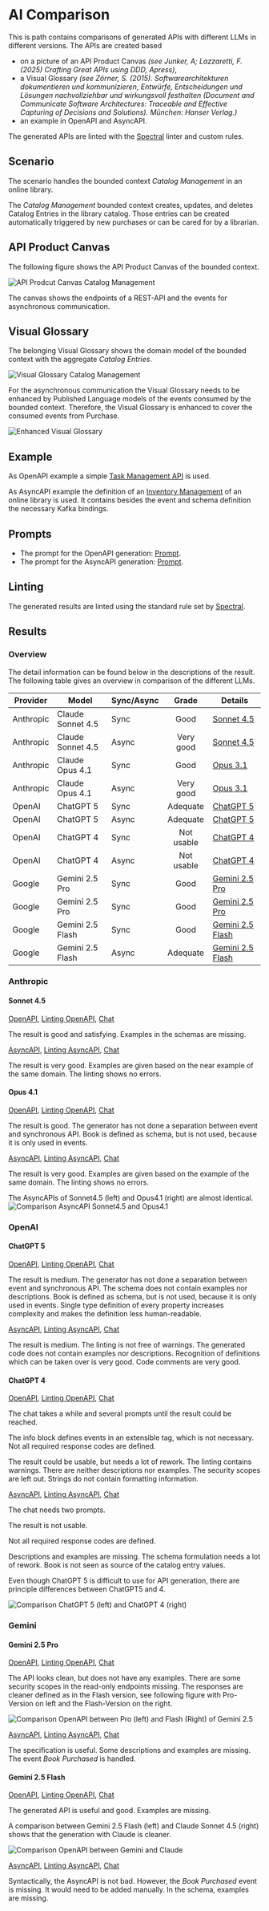 # AI Comparison

This is path contains comparisons of generated APIs with different LLMs in different versions.
The APIs are created based 
- on a picture of an API Product Canvas _(see Junker, A; Lazzaretti, F. (2025) Crafting Great APIs using DDD, Apress)_,
- a Visual Glossary _(see Zörner, S. (2015). Softwarearchitekturen dokumentieren und kommunizieren, Entwürfe, Entscheidungen und Lösungen nachvollziehbar und wirkungsvoll festhalten (Document and Communicate Software Architectures: Traceable and Effective Capturing of Decisions and Solutions). München: Hanser Verlag.)_
- an example in OpenAPI and AsyncAPI.

The generated APIs are linted with the [Spectral](https://docs.stoplight.io/docs/spectral/674b27b261c3c-overview) linter and custom rules.

## Scenario

The scenario handles the bounded context _Catalog Management_ in an online library. 

The _Catalog Management_ bounded context creates, updates, and deletes Catalog Entries in the library catalog. Those entries can be created automatically triggered by new purchases or can be cared for by a librarian.

## API Product Canvas

The following figure shows the API Product Canvas of the bounded context.

![API Prodcut Canvas Catalog Management](./Junker_AIandDDD_APIProductCanvas.jpg)

The canvas shows the endpoints of a REST-API and the events for asynchronous communication.

## Visual Glossary

The belonging Visual Glossary shows the domain model of the bounded context with the aggregate _Catalog Entries_.

![Visual Glossary Catalog Management](Junker_AIandDDD_VisualGlossary.jpg)

For the asynchronous communication the Visual Glossary needs to be enhanced by Published Language models of the events consumed by the bounded context. Therefore, the Visual Glossary is enhanced to cover the consumed events from Purchase.

![Enhanced Visual Glossary](./Junker_AIandDDD-Visual_Glossary_with_Book.jpg)

## Example

As OpenAPI example a simple [Task Management API](./TaskManagement.yaml) is used.

As AsyncAPI example the definition of an [Inventory Management](./InventoryManagement.aas.yaml) of an online library is used. It contains besides the event and schema definition the necessary Kafka bindings.

## Prompts

- The prompt for the OpenAPI generation: [Prompt](PromptOpenApi).
- The prompt for the AsyncAPI generation: [Prompt](./PromptAsyncApi.md).

## Linting

The generated results are linted using the standard rule set by [Spectral](https://docs.stoplight.io/docs/spectral/aa15cdee143a1-java-script-ruleset-format).

## Results

### Overview

The detail information can be found below in the descriptions of the result.
The following table gives an overview in comparison of the different LLMs.

| Provider  | Model            | Sync/Async |   Grade    | Details |
|-----------|------------------|------------|:----------:|---------|
| Anthropic | Claude Sonnet 4.5 | Sync |    Good    | [Sonnet 4.5](#Sonnet-45)
| Anthropic | Claude Sonnet 4.5 | Async | Very good  | [Sonnet 4.5](#Sonnet-45)
| Anthropic | Claude Opus 4.1  | Sync |    Good    | [Opus 3.1](#Opus-41)
| Anthropic | Claude Opus 4.1  | Async | Very good  | [Opus 3.1](#Opus-41)
| OpenAI    | ChatGPT 5        | Sync |  Adequate  | [ChatGPT 5](#ChatGPT-5)
| OpenAI    | ChatGPT 5        | Async |  Adequate  | [ChatGPT 5](#ChatGPT-5)
| OpenAI    | ChatGPT 4 | Sync | Not usable | [ChatGPT 4](#ChatGPT-4)
| OpenAI    | ChatGPT 4 | Async | Not usable | [ChatGPT 4](#ChatGPT-4)
| Google | Gemini 2.5 Pro | Sync | Good | [Gemini 2.5 Pro](#Gemini-25-Pro)
| Google | Gemini 2.5 Pro | Sync | Good | [Gemini 2.5 Pro](#Gemini-25-Pro)
| Google | Gemini 2.5 Flash | Sync | Good | [Gemini 2.5 Flash](#Gemini-25-Flash)
| Google | Gemini 2.5 Flash | Async | Adequate | [Gemini 2.5 Flash](#Gemini-25-Flash)

### Anthropic

#### Sonnet 4.5

[OpenAPI](./Claude/Sonnet45CatalogManagement.oas.yaml),
[Linting OpenAPI](./Claude/Sonnet45Linting.oas.md), [Chat](https://claude.ai/share/85a0b43e-6ca0-4c51-92a9-df5b8601509f)

The result is good and satisfying.
Examples in the schemas are missing.

[AsyncAPI](./Claude/Sonnet45CatalogManagement.aas.yaml),
[Linting AsyncAPI](./Claude/Sonnet45Linting.aas.md),
[Chat](https://claude.ai/share/dfa9af37-d00b-461b-8fa0-2f9c25d25c2f)

The result is very good.
Examples are given based on the near example of the same domain.
The linting shows no errors.

#### Opus 4.1

[OpenAPI](./Claude/Opus41CatalogManagement.oas.yaml), [Linting OpenAPI](./Claude/Opus41Linting.oas.md), [Chat](https://claude.ai/share/d262fcf6-6097-4523-a90b-63c4a9393596)

The result is good.
The generator has not done a separation between event and synchronous API. 
Book is defined as schema, but is not used, because it is only used in events.

[AsyncAPI](./Claude/Opus41CatalogManagement.aas.yaml), [Linting AsyncAPI](./Claude/Opus41Linting.aas.md), [Chat](https://claude.ai/share/2131b43e-5379-4ace-84f5-fe94a219e1ca)

The result is very good.
Examples are given based on the example of the same domain.
The linting shows no errors.

The AsyncAPIs of Sonnet4.5 (left) and Opus4.1 (right) are almost identical.
![Comparison AsyncAPI Sonnet4.5 and Opus4.1](./Claude/ImageAasComparison.jpg)

### OpenAI

#### ChatGPT 5

[OpenAPI](./OpenAI/ChatGpt5CatalogManagement.oas.yaml), [Linting OpenAPI](./OpenAI/ChatGpt5Linting.oas.md), [Chat](https://chatgpt.com/share/68e26af7-4df0-800e-b4e8-6749a3ce586b)

The result is medium.
The generator has not done a separation between event and synchronous API.
The schema does not contain examples nor descriptions.
Book is defined as schema, but is not used, because it is only used in events.
Single type definition of every property increases complexity and makes the definition less human-readable.

[AsyncAPI](./OpenAI/ChatGpt5CatalogManagement.aas.yaml), [Linting AsyncAPI](./OpenAI/ChatGpt5Linting.aas.md), [Chat](https://chatgpt.com/share/68e26c6d-aadc-800e-8173-27a5da6d247a)

The result is medium.
The linting is not free of warnings.
The generated code does not contain examples nor descriptions.
Recognition of definitions which can be taken over is very good.
Code comments are very good.

#### ChatGPT 4

[OpenAPI](./OpenAI/ChatGpt4CatalogManagement.oas.yaml), [Linting OpenAPI](./OpenAI/ChatGpt4Linting.oas.md), [Chat](https://chatgpt.com/share/68e275ad-c8e8-800e-a065-5cac4c55b701)

The chat takes a while and several prompts until the result could be reached.

The info block defines events in an extensible tag, which is not necessary.
Not all required response codes are defined.

The result could be usable, but needs a lot of rework.
The linting contains warnings.
There are neither descriptions nor examples.
The security scopes are left out.
Strings do not contain formatting information.

[AsyncAPI](./OpenAI/ChatGpt4CatalogManagement.aas.yaml), [Linting AsyncAPI](./OpenAI/ChatGpt4Linting.aas.md), [Chat](https://chatgpt.com/share/68e27881-07b8-800e-86aa-500600f5c960)

The chat needs two prompts.

The result is not usable.

Not all required response codes are defined.

Descriptions and examples are missing.
The schema formulation needs a lot of rework.
Book is not seen as source of the catalog entry values.

Even though ChatGPT 5 is difficult to use for API generation, there are principle differences between ChatGPT5 and 4.

![Comparison ChatGPT 5 (left) and ChatGPT 4 (right)](./OpenAI/ImageOasComparison.jpg)

### Gemini

#### Gemini 2.5 Pro

[OpenAPI](./Gemini/Gemini25ProCatalogManagement.oas.yaml), [Linting OpenAPI](./Gemini/Gemini25ProLinting.oas.md), [Chat](https://docs.google.com/document/d/1XFlyOr7oo71OG-jjMY6znBUCFA3PYrKlZFjmd-qOnAY/edit?usp=sharing)

The API looks clean, but does not have any examples.
There are some security scopes in the read-only endpoints missing.
The responses are cleaner defined as in the Flash version, see following figure with Pro-Version on left and the Flash-Version on the right.

![Comparison OpenAPI between Pro (left) and Flash (Right) of Gemini 2.5](./Gemini/ImageComparisonFlashPro.jpg)

[AsyncAPI](./Gemini/Gemini25ProCatalogManagement.aas.yaml), [Linting AsyncAPI](./Gemini/Gemini25ProLinting.aas.md), [Chat](https://docs.google.com/document/d/1Kb-T1deGpkKccMG_-L5SJpT_cdEHhvQwArtDYTOmBoM/edit?usp=sharing)

The specification is useful.
Some descriptions and examples are missing.
The event *Book Purchased* is handled.
 
#### Gemini 2.5 Flash

[OpenAPI](./Gemini/Gemini25FlashCatalogManagement.oas.yaml), [Linting OpenAPI](./Gemini/Gemini25FlashCatalogManagement.oas.yaml), [Chat](https://docs.google.com/document/d/1BPaDJpmxkPXFGP4ZANrPTTlO6CEPm40ifkf-iDDaVYE/edit?usp=sharing)

The generated API is useful and good.
Examples are missing.

A comparison between Gemini 2.5 Flash (left) and Claude Sonnet 4.5 (right) shows that the generation with Claude is cleaner.

![Comparison OpenAPI between Gemini and Claude](./Gemini/ImageComparisonOpenApi.jpg)

[AsyncAPI](./Gemini/Gemini25FlashCatalogManagement.aas.yaml), [Linting AsyncAPI](./Gemini/Gemini25FlashLinting.aas.md), [Chat](https://docs.google.com/document/d/18YOZhxLlakNBLiq7_5EDWQ5Sbknn2c7NGoHW1kHIc_Q/edit?usp=sharing)

Syntactically, the AsyncAPI is not bad.
However, the *Book Purchased* event is missing.
It would need to be added manually.
In the schema, examples are missing.
















